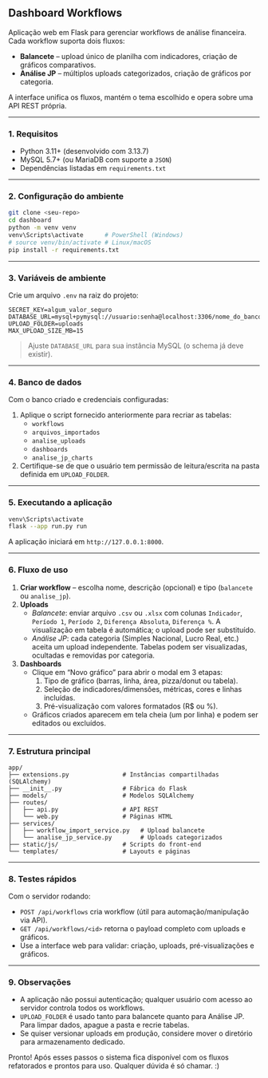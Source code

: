 ## Dashboard Workflows

Aplicação web em Flask para gerenciar workflows de análise financeira. Cada workflow suporta dois fluxos:

- **Balancete** – upload único de planilha com indicadores, criação de gráficos comparativos.
- **Análise JP** – múltiplos uploads categorizados, criação de gráficos por categoria.

A interface unifica os fluxos, mantém o tema escolhido e opera sobre uma API REST própria.

---

### 1. Requisitos

- Python 3.11+ (desenvolvido com 3.13.7)
- MySQL 5.7+ (ou MariaDB com suporte a `JSON`)
- Dependências listadas em `requirements.txt`

---

### 2. Configuração do ambiente

```bash
git clone <seu-repo>
cd dashboard
python -m venv venv
venv\Scripts\activate      # PowerShell (Windows)
# source venv/bin/activate # Linux/macOS
pip install -r requirements.txt
```

---

### 3. Variáveis de ambiente

Crie um arquivo `.env` na raiz do projeto:

```
SECRET_KEY=algum_valor_seguro
DATABASE_URL=mysql+pymysql://usuario:senha@localhost:3306/nome_do_banco
UPLOAD_FOLDER=uploads
MAX_UPLOAD_SIZE_MB=15
```

> Ajuste `DATABASE_URL` para sua instância MySQL (o schema já deve existir).

---

### 4. Banco de dados

Com o banco criado e credenciais configuradas:

1. Aplique o script fornecido anteriormente para recriar as tabelas:
   - `workflows`
   - `arquivos_importados`
   - `analise_uploads`
   - `dashboards`
   - `analise_jp_charts`
2. Certifique-se de que o usuário tem permissão de leitura/escrita na pasta definida em `UPLOAD_FOLDER`.

---

### 5. Executando a aplicação

```bash
venv\Scripts\activate
flask --app run.py run
```

A aplicação iniciará em `http://127.0.0.1:8000`.

---

### 6. Fluxo de uso

1. **Criar workflow** – escolha nome, descrição (opcional) e tipo (`balancete` ou `analise_jp`).
2. **Uploads**  
   - *Balancete*: enviar arquivo `.csv` ou `.xlsx` com colunas `Indicador`, `Período 1`, `Período 2`, `Diferença Absoluta`, `Diferença %`. A visualização em tabela é automática; o upload pode ser substituído.
   - *Análise JP*: cada categoria (Simples Nacional, Lucro Real, etc.) aceita um upload independente. Tabelas podem ser visualizadas, ocultadas e removidas por categoria.
3. **Dashboards**  
   - Clique em “Novo gráfico” para abrir o modal em 3 etapas:
     1. Tipo de gráfico (barras, linha, área, pizza/donut ou tabela).
     2. Seleção de indicadores/dimensões, métricas, cores e linhas incluídas.
     3. Pré-visualização com valores formatados (R$ ou %).
   - Gráficos criados aparecem em tela cheia (um por linha) e podem ser editados ou excluídos.

---

### 7. Estrutura principal

```
app/
├── extensions.py               # Instâncias compartilhadas (SQLAlchemy)
├── __init__.py                 # Fábrica do Flask
├── models/                     # Modelos SQLAlchemy
├── routes/
│   ├── api.py                  # API REST
│   └── web.py                  # Páginas HTML
├── services/
│   ├── workflow_import_service.py   # Upload balancete
│   └── analise_jp_service.py        # Uploads categorizados
├── static/js/                  # Scripts do front-end
└── templates/                  # Layouts e páginas
```

---

### 8. Testes rápidos

Com o servidor rodando:

- `POST /api/workflows` cria workflow (útil para automação/manipulação via API).
- `GET /api/workflows/<id>` retorna o payload completo com uploads e gráficos.
- Use a interface web para validar: criação, uploads, pré-visualizações e gráficos.

---

### 9. Observações

- A aplicação não possui autenticação; qualquer usuário com acesso ao servidor controla todos os workflows.
- `UPLOAD_FOLDER` é usado tanto para balancete quanto para Análise JP. Para limpar dados, apague a pasta e recrie tabelas.
- Se quiser versionar uploads em produção, considere mover o diretório para armazenamento dedicado.

Pronto! Após esses passos o sistema fica disponível com os fluxos refatorados e prontos para uso. Qualquer dúvida é só chamar. :)

